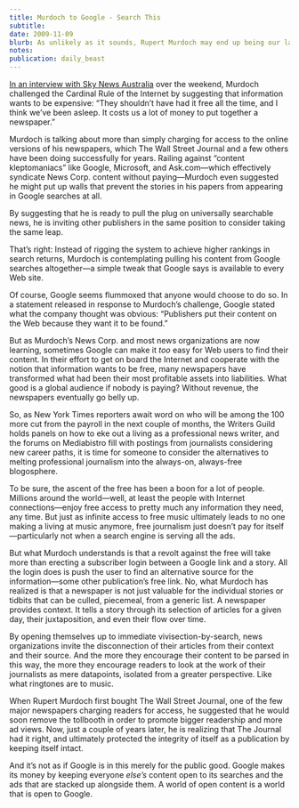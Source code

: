 ```yaml
---
title: Murdoch to Google - Search This
subtitle: 
date: 2009-11-09
blurb: As unlikely as it sounds, Rupert Murdoch may end up being our last best hope for a peaceful solution to the Internet's war on professional journalism. A man who many blame for commodifying, globalizing, sensationalizing, and cheapening news is considering taking a stand against a force even bigger than himself: the Web link.
notes: 
publication: daily_beast
---
```


[In an interview with Sky News Australia](http://www.thedailybeast.com/videos/2009/11/09/rupert-murdoch-challenges-google.html) over the weekend, Murdoch challenged the Cardinal Rule of the Internet by suggesting that information wants to be expensive: “They shouldn’t have had it free all the time, and I think we’ve been asleep. It costs us a lot of money to put together a newspaper.”

Murdoch is talking about more than simply charging for access to the online versions of his newspapers, which The Wall Street Journal and a few others have been doing successfully for years. Railing against “content kleptomaniacs” like Google, Microsoft, and Ask.com—which effectively syndicate News Corp. content without paying—Murdoch even suggested he might put up walls that prevent the stories in his papers from appearing in Google searches at all.

By suggesting that he is ready to pull the plug on universally searchable news, he is inviting other publishers in the same position to consider taking the same leap.

That’s right: Instead of rigging the system to achieve higher rankings in search returns, Murdoch is contemplating pulling his content from Google searches altogether—a simple tweak that Google says is available to every Web site.

Of course, Google seems flummoxed that anyone would choose to do so. In a statement released in response to Murdoch’s challenge, Google stated what the company thought was obvious: “Publishers put their content on the Web because they want it to be found.”

But as Murdoch’s News Corp. and most news organizations are now learning, sometimes Google can make it *too* easy for Web users to find their content. In their effort to get on board the Internet and cooperate with the notion that information wants to be free, many newspapers have transformed what had been their most profitable assets into liabilities. What good is a global audience if nobody is paying? Without revenue, the newspapers eventually go belly up.

So, as New York Times reporters await word on who will be among the 100 more cut from the payroll in the next couple of months, the Writers Guild holds panels on how to eke out a living as a professional news writer, and the forums on Mediabistro fill with postings from journalists considering new career paths, it is time for someone to consider the alternatives to melting professional journalism into the always-on, always-free blogosphere.

To be sure, the ascent of the free has been a boon for a lot of people. Millions around the world—well, at least the people with Internet connections—enjoy free access to pretty much any information they need, any time. But just as infinite access to free music ultimately leads to no one making a living at music anymore, free journalism just doesn’t pay for itself—particularly not when a search engine is serving all the ads.

But what Murdoch understands is that a revolt against the free will take more than erecting a subscriber login between a Google link and a story. All the login does is push the user to find an alternative source for the information—some other publication’s free link. No, what Murdoch has realized is that a newspaper is not just valuable for the individual stories or tidbits that can be culled, piecemeal, from a generic list. A newspaper provides context. It tells a story through its selection of articles for a given day, their juxtaposition, and even their flow over time.

By opening themselves up to immediate vivisection-by-search, news organizations invite the disconnection of their articles from their context and their source. And the more they encourage their content to be parsed in this way, the more they encourage readers to look at the work of their journalists as mere datapoints, isolated from a greater perspective. Like what ringtones are to music.

When Rupert Murdoch first bought The Wall Street Journal, one of the few major newspapers charging readers for access, he suggested that he would soon remove the tollbooth in order to promote bigger readership and more ad views. Now, just a couple of years later, he is realizing that The Journal had it right, and ultimately protected the integrity of itself as a publication by keeping itself intact.

And it’s not as if Google is in this merely for the public good. Google makes its money by keeping everyone *else’s* content open to its searches and the ads that are stacked up alongside them. A world of open content is a world that is open to Google.
